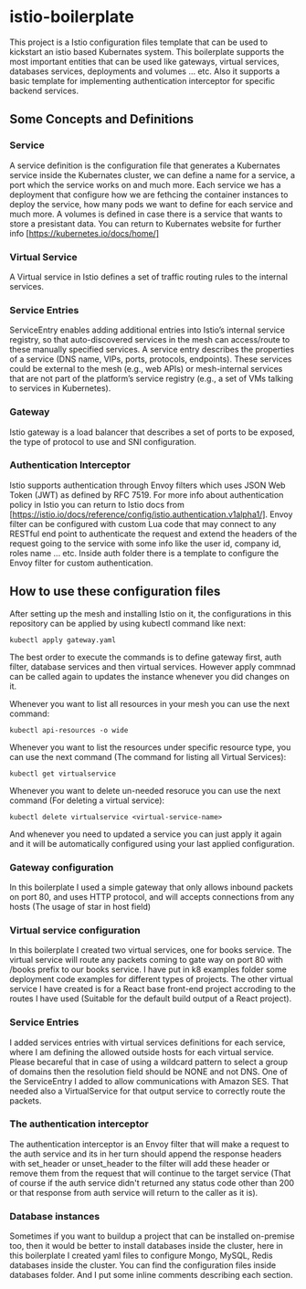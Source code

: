 # istio-boilerplate

This project is a Istio configuration files template that can be used to kickstart an istio based Kubernates system.
This boilerplate supports the most important entities that can be used like gateways, virtual services, databases services, deployments and volumes ... etc.
Also it supports a basic template for implementing authentication interceptor for specific backend services.

## Some Concepts and Definitions

### Service

A service definition is the configuration file that generates a Kubernates service inside the Kubernates cluster, we can define a name for a service, a port which the service works on and much more. Each service we has a deployment that configure how we are fethcing the container instances to deploy the service, how many pods we want to define for each service and much more.
A volumes is defined in case there is a service that wants to store a presistant data.
You can return to Kubernates website for further info [https://kubernetes.io/docs/home/]

### Virtual Service

A Virtual service in Istio defines a set of traffic routing rules to the internal services.

### Service Entries

ServiceEntry enables adding additional entries into Istio’s internal service registry, so that auto-discovered services in the mesh can access/route to these manually specified services.
A service entry describes the properties of a service (DNS name, VIPs, ports, protocols, endpoints). These services could be external to the mesh (e.g., web APIs) or mesh-internal services that are not part of the platform’s service registry (e.g., a set of VMs talking to services in Kubernetes).

### Gateway

Istio gateway is a load balancer that describes a set of ports to be exposed, the type of protocol to use and SNI configuration.

### Authentication Interceptor

Istio supports authentication through Envoy filters which uses JSON Web Token (JWT) as defined by RFC 7519. For more info about authentication policy in Istio you can return to Istio docs from [https://istio.io/docs/reference/config/istio.authentication.v1alpha1/].
Envoy filter can be configured with custom Lua code that may connect to any RESTful end point to authenticate the request and extend the headers of the request going to the service with some info like the user id, company id, roles name ... etc.
Inside auth folder there is a template to configure the Envoy filter for custom authentication.

## How to use these configuration files

After setting up the mesh and installing Istio on it, the configurations in this repository can be applied by using kubectl command like next:

```
kubectl apply gateway.yaml
```

The best order to execute the commands is to define gateway first, auth filter, database services and then virtual services. However apply commnad can be called again to updates the instance whenever you did changes on it.

Whenever you want to list all resources in your mesh you can use the next command:

```
kubectl api-resources -o wide
```

Whenever you want to list the resources under specific resource type, you can use the next command (The command for listing all Virtual Services):

```
kubectl get virtualservice
```

Whenever you want to delete un-needed resoruce you can use the next command (For deleting a virtual service):

```
kubectl delete virtualservice <virtual-service-name>
```

And whenever you need to updated a service you can just apply it again and it will be automatically configured using your last applied configuration.

### Gateway configuration

In this boilerplate I used a simple gateway that only allows inbound packets on port 80, and uses HTTP protocol, and will accepts connections from any hosts (The usage of star in host field)

### Virtual service configuration

In this boilerplate I created two virtual services, one for books service. The virtual service will route any packets coming to gate way on port 80 with /books prefix to our books service. I have put in k8 examples folder some deployment code examples for different types of projects.
The other virtual service I have created is for a React base front-end project accroding to the routes I have used (Suitable for the default build output of a React project).

### Service Entries

I added services entries with virtual services definitions for each service, where I am defining the allowed outside hosts for each virtual service. Please becareful that in case of using a wildcard pattern to select a group of domains then the resolution field should be NONE and not DNS.
One of the ServiceEntry I added to allow communications with Amazon SES. That needed also a VirtualService for that output service to correctly route the packets.

### The authentication interceptor

The authentication interceptor is an Envoy filter that will make a request to the auth service and its in her turn should append the response headers with set_header or unset_header to the filter will add these header or remove them from the request that will continue to the target service (That of course if the auth service didn't returned any status code other than 200 or that response from auth service will return to the caller as it is).

### Database instances

Sometimes if you want to buildup a project that can be installed on-premise too, then it would be better to install databases inside the cluster, here in this boilerplate I created yaml files to configure Mongo, MySQL, Redis databases inside the cluster. You can find the configuration files inside databases folder. And I put some inline comments describing each section.
